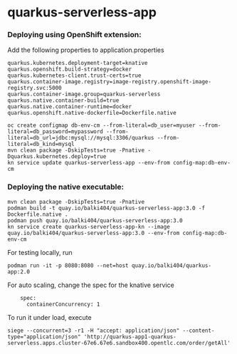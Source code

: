 # quarkus-serverless-app
### Deploying using OpenShift extension:

Add the following properties to application.properties
```
quarkus.kubernetes.deployment-target=knative
quarkus.openshift.build-strategy=docker
quarkus.kubernetes-client.trust-certs=true
quarkus.container-image.registry=image-registry.openshift-image-registry.svc:5000
quarkus.container-image.group=quarkus-serverless
quarkus.native.container-build=true
quarkus.native.container-runtime=docker
quarkus.openshift.native-dockerfile=Dockerfile.native
```

```
oc create configmap db-env-cm --from-literal=db_user=myuser --from-literal=db_password=mypassword --from-literal=db_url=jdbc:mysql://mysql:3306/quarkus --from-literal=db_kind=mysql
mvn clean package -DskipTests=true -Pnative -Dquarkus.kubernetes.deploy=true
kn service update quarkus-serverless-app --env-from config-map:db-env-cm
```


### Deploying the native executable:
```
mvn clean package -DskipTests=true -Pnative
podman build -t quay.io/balki404/quarkus-serverless-app:3.0 -f Dockerfile.native .
podman push quay.io/balki404/quarkus-serverless-app:3.0
kn service create quarkus-serverless-app-kn --image quay.io/balki404/quarkus-serverless-app:3.0 --env-from config-map:db-env-cm
```

For testing locally, run
```
podman run -it -p 8080:8080 --net=host quay.io/balki404/quarkus-app:2.0
```

For auto scaling, change the spec for the knative service
```
    spec:
      containerConcurrency: 1
```

To run it under load, execute
```
siege --concurrent=3 -r1 -H "accept: application/json" --content-type="application/json" 'http://quarkus-app1-quarkus-serverless.apps.cluster-67e6.67e6.sandbox400.opentlc.com/order/getAll'
```
